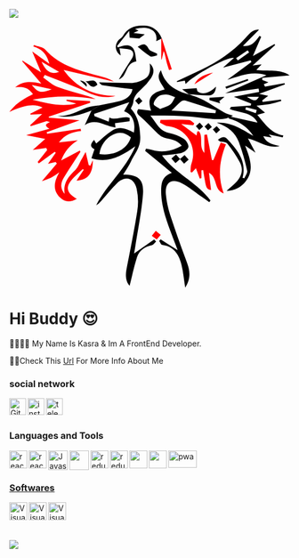 <p align="left">
    <img src="https://capsule-render.vercel.app/api?type=waving&color=gradient&text=Welcome&height=100&section=header"/>
</p> 

<svg xmlns="http://www.w3.org/2000/svg" id="Layer_1" data-name="Layer 1" viewBox="0 0 226.75 211.94">
      <path fill="red" d="M229,358.24l27.07-4,.36,1.73c-6.93.78-13.18,2.85-17.9,9.23l15.26-1.64a31.83,31.83,0,0,0-13.47,16.31l15.12-8.06.48,1c-4.42,6.81-9,13.54-13.19,20.47-2.38,3.9-3.89,8.14.41,13.57-1.38-9.39,3.7-14.41,8.88-19.61,2.09-2.09,3.12-5.24,4.61-7.92,1.25-2.24,2.47-4.5,3.51-6.4l2.48,10.64,1.25.55,2.11-4.48c0,11.26-4.31,16-13.19,16.52l5.82-8.75-.76-.58c-2.38,2.18-4.85,4.28-7.12,6.57-7.33,7.36-6.65,12.45,2.26,17.47-5.23,3-9.82,2.77-13.6-1.06-6.38-6.46-4.58-13.18-.55-20.42a67.39,67.39,0,0,1-6.68,4.45,62.41,62.41,0,0,1-7.42,2.75l12.11-14.3-1-1.24-6.19,1.47,6.34-9-.93-.67-12.83,9.39-.91-1.11,7.67-9.74-.71-1.64-10.86,1.52,10-8.85-15.39-3,18.8-5.2c-2.51-1.87-5.05-3.12.47-5.46l-2.72-.79L215.87,352l-.67-.66,9.76-9.1-9.25.43-.4-.65,9.94-5c-6.51-3.37-14.79-2.05-26.83,3.54a67.67,67.67,0,0,1,5.24-5.71,45.8,45.8,0,0,1,6.48-4.65c2.37-1.46,4.9-2.67,7.39-4-3.75-5-6.94-6.27-14.36-5.52,6.33-5.46,13.18-4.82,21.1-3.09l-15.42-18,.24-.54,15,9.46c-2.81-6.6-5-11.74-7.19-16.9l13.88,10.07c-2.11-8.06-5.94-11.83-12.94-14.05l.43-1.2c3.05,1.14,7.08,1.42,9,3.57,12.49,14,29.67,17.72,46.58,22.22a31.83,31.83,0,0,1,9.21,3.84l-40.76-9.42c10.26,14.3,24.37,21,42,21-6.82,1.77-13.33.87-19.63-1.61-3.55-1.39-6.92-3.26-10.47-4.69-9-3.63-18.09-7.13-27.15-10.69l-1.2,2.17c3.71,2.51,7.12,5.83,11.2,7.36,8.23,3.06,16.83,5.14,25.27,7.66a28.7,28.7,0,0,1,5.94,2.41c-17.11-3.19-34.1-2.68-51.08.38,11.59,2.88,23.11,6,35.39,3.15l-8-2.15.11-1,19,1.16.17,1.36-33.57,11.26.07.81,24.81,2.06-26.55,9.7ZM224.49,300c3.5,8,7.91,10.62,14.16,8.19Zm-7.87,18.71c4.93,6.29,7.75,6.91,16,3.56Z" transform="translate(-198.42 -270.73)"/><path d="M368.53,364.2l-1.39-1c2.3-2,5-3.45,7.45-.81,8.15,8.8,16.08,17.81,12.48,31.45l1.53.36c.79-2,2.63-4.34,2.21-6.09a180.17,180.17,0,0,0-6.8-23.36c-2.85-7.36-8.6-12.42-17.67-15.43,12.4-.5,20.6,5.83,29.44,10.58a34.65,34.65,0,0,0-19.93-14l.53-1.74,22.77,5.07c-4.34-8.81-14.68-7.8-22.43-11.05l.93-1.62,16.06-1.12.31-1.59-14-5.51,20.49-4-.45-2.68-27,3.87,33.35-14.67c-11.27-3.8-21.22.47-31.68,3.71l19.49-14.4-.58-1.32-22.33,5.82,8.85-7.84C374,295.78,346,312,341,318.08l-.6-2.79-6.3,1.12-.22-.7c6.72-3.16,13.46-6.28,20.16-9.49,13.18-6.32,25.12-14.34,35.11-25.17,3.25-3.52,6.5-7.7,11.23-6.95l-13,13c7.16,1.09,10.14-3.66,13.42-8l1.33.72-6.71,15.59,17.46-9.72.58.76L395.2,303l7.27-.89-4.23,4.52c9.61,1.21,19.23-.89,26.93,4.41L403,313l0,1.67,5,2-3.75,1.49,1,1.95L421,317.24l.34,1.07L400.47,326l7.31,1.55L403,331.21l.27,1.24,14.8-1.88.34,1.16c-3,.84-5.94,1.89-9,2.48s-6.46.79-11,1.31l6.84,5.67L399,342.94c6.17,7.12,11,15,21.06,16.68l-.52,1.53-11.21-2.39,2.39,2.55-6.87-1.21c2.42,4.78,4.93,6.19,13.15,8-9,2.68-16.1-3.74-25.56-6,2.3,4.31,4.09,7.64,6.11,11.41l-8.38-5.75c3.92,10.26,7.61,19.83.36,29.07-3.61,4.61-8.45,7.31-15.35,7.59,3-2.67,5.51-4.67,7.73-7,4.46-4.63,6-10.25,3-16a97.61,97.61,0,0,0-10.22-15.28c-1.11-1.39-4.14-1.24-6.29-1.8ZM381.87,297l1.37,2,9.14-6.55-1.19-1.7Zm8.73,31.28c6,3.87,7.56,3.75,9.68,0Zm7.19,13.29.75-2.59-8.65-2.26-.58,1.92Z" transform="translate(-198.42 -270.73)"/>
      <path d="M343.7,326.31c4,1.54,8.15,2.7,11.88,4.69,5.64,3,10.9,6.77,16.48,9.92,2.33,1.32,5.07,1.9,7.27,2.69-6.9,3.66-11.73,3.39-26.75,1.56-13.17-1.6-26.51-1.74-40.09-1.71,4.68,5.32,6.92,12.53,15,14.06a35.42,35.42,0,0,1,12,4.73c2,1.26,4.13,4.7,3.76,6.71s-3.55,4.37-5.9,4.94c-4.91,1.18-10.09,1.27-15.39,1.84,10.8,14.85,28.55,22,39.18,36.53l-1,1.29c-2.15-1.52-4.28-3.05-6.44-4.55-5.31-3.7-10.29-8.07-16-10.9-8.28-4.09-13.54-.24-12.66,9a79.48,79.48,0,0,0,3.56,17c4.29,13.11,9,26.11,13.77,39.05,2.5,6.76,2.55,13-1.71,19.5-1-6.47-1.56-12.56-3-18.43-2-8.16-6-14.82-15.56-16.09-1-.13-1.67-2.09-2.49-3.2l1.15-1.29,13.81,8.69c-1.66-4.33-3.19-8.18-4.63-12.06-4.28-11.56-8.69-23.1-8.73-35.7,0-8.6,1.93-12.23,8.63-14.79l-21.57-17.74.71-1.77a44.65,44.65,0,0,1,4.9,1c8.46,2.6,16.18.92,24-3.42-4-5-9.38-5.07-14.25-6.47a13.11,13.11,0,0,1-5-3.18c-4.9-4.67-9.43-9.76-14.54-14.18-2.22-1.91-3.09-3.23-1.39-5.67l10.39,1.2c-3.4-9.81-.29-14.57,10.93-17.14-2-4.74-7.73-8.8-3-15.6,3.43,12.16,12.38,16.88,22.91,19.69Zm-14.15,13.17,35.56,2.16.47-2.29c-8.26-2.7-16.51-5.46-24.82-8a4.38,4.38,0,0,0-3.5.75C334.7,334.23,332.4,336.69,329.55,339.48Zm-9.14-1.26c3.3-1.41,6.15-2.08,8.25-3.72,1.75-1.35,2.61-3.84,3.86-5.82-2.34-.75-4.66-2-7-2.11-2.2-.14-4.92.26-6.6,1.51-1.85,1.38-3.71,4-3.75,6.08C315.11,335.46,318.47,336.82,320.41,338.22Z" transform="translate(-198.42 -270.73)"/>
      <path d="M271.56,335.18c5.21-1.06,10.46-1.95,15.62-3.23,5.65-1.4,10-4.42,10.84-9.82-8.13-1-16.15-1.94-24.11-3.19-1.33-.2-2.43-1.88-3-2.37,8.82.21,17.84.53,26.87.58a18.72,18.72,0,0,0,6.29-1.47c7.16-2.63,8.77-5.58,7.92-14.35,4.11,3.72,3.54,8,1.09,11.79a46.27,46.27,0,0,1-7.87,9c-3.25,3-6.2,5.79-6.52,10.58-.11,1.7-1.28,3.33-2,5.17,5.91,6.34,7.15,13.64,7.62,22.53s-4.51,13.65-7.43,20.08c-1.69,3.74-4.14,7.13-6.37,10.88,12.34-.08,17,3.9,16,16.19-1.18,14.21-4.11,28.27-6.29,42.39-.25,1.64-.56,3.26-.88,5.11l16.23-11.34,1.57,1.72c-1.11,1-2.09,2.6-3.35,2.86-5.9,1.2-10.39,4.42-12.19,10-2.49,7.67-4,15.65-5.87,22.93-2.61-2.71-3.7-7.33-2.6-13.11,3-15.69,6.28-31.33,8.74-47.09a49.16,49.16,0,0,0-.46-18.26c-2.1-9.12-9.37-10.88-16-4.37-4.51,4.42-8.47,9.41-12.67,14.14a13.35,13.35,0,0,1-4.06,3.47c8.49-16.66,23.7-28.84,31.65-47.64-11.29,8-21.85,14-35.5,9.7.86-2.56,1.63-4.87,2.45-7.33-3.84-1.81-3.38-4.26-.34-7.51l1.73,2.91c4.32-3.55,8.51-7.81,13.46-10.84,5.68-3.47,11.52-1,17,1.94,1.6-8.63-1.41-15-7.89-17.23l4.23-7.32L267,342.2l.25,1.73,11.58,4.49.51-3.34c5.18,2.82,11.18-1.77,16.44.36l-.1,2.69-11.81,1.52.4,3.48c-8.11-.69-15.78-8-24.82-1.91l5.41-11.8Q268.21,337.29,271.56,335.18Zm-.31,39.46c11.89,1.87,22.79-4,25.45-13.54-4.22-3.55-8.85-5-14.11-2.27A20.25,20.25,0,0,0,271.25,374.64Z" transform="translate(-198.42 -270.73)"/>
      <path fill="red" d="M369.35,365.34l4.28,1.49c-5.34,13.15-6.73,26.06-1.85,39.63-8.26-2.83-4.63-12.64-11.85-16.58.61,5,1.14,9.48,1.65,13.82-3.1-.51-3.87-1.49-4.81-6.69-.56-3.11-1.06-6.24-1.59-9.37l-1.37.21v6.22l-1.36.43-3.11-8.34-3.15,3.34-1.25-.28c.24-2.27,0-4.72.78-6.8a22.7,22.7,0,0,0-19.11-30.34c-2.2-.23-4.26-1.83-6.38-2.8l.49-2.32c7.71,0,15.42-.14,23.12.13,1.42.05,2.79,1.76,4.19,2.7l-.83,1.64-9.74-1.09L351,360.47l-1.59,2,1-6,1.35-.27c3.87,4.8-.48,11.92,4.4,17.59V359.1l2.14-.25,4,20.7,1.17,0,6.06-14.38Z" transform="translate(-198.42 -270.73)"/><path d="M321.32,281.37l-4.11,1.93c1.79-8.26-5.7-12.9-17.12-9.83l2.82,1.34-4.08,1.9,9.14,1.14-4.46,3.31-7.77-.62-.38-5.48-9.76,12.18.45,1.13c4.42-1.46,9.49-3.24,12.5.8,2,2.73,1.88,7.1,2.64,10.46-9.48,1.61-6.9,12-14.18,14.64,3.46-5.59,6.77-11.29,10.46-16.74,1.89-2.78,1.71-6.18-1.45-7.3-2.47-.88-5.28-.79-8.52-1.2l1,5.9a8,8,0,0,1-1.36-12.79c1.08-1,2.47-1.78,3.14-3,3.85-6.94,10.3-8.66,17.4-8.39,6.75.25,11.42,4,14,10.26Z" transform="translate(-198.42 -270.73)"/>
      <path d="M343.86,326.48l-5.66-4.22,11.74-.91c.31,1,.31,2.38,1,2.82,3.94,2.67,9.29,1.18,14.68-4.06-.36,4-1.89,7-5.75,7.09-5.37.14-10.76-.56-16.14-.89Z" transform="translate(-198.42 -270.73)"/>
      <path d="M271.56,335.18q-3.35,2.11-6.68,4.24c-8.94,3.32-17.88,6.59-27.7,4.2,9,1.05,16.34-3.71,24.25-6.61C264.6,335.85,268.17,335.76,271.56,335.18Z" transform="translate(-198.42 -270.73)"/>
      <path d="M321.73,281q4,12.51,8.11,25l-2.24.73c-.73-2.42-1.59-4.8-2.16-7.25-.61-2.66-.95-5.38-2.17-8.17l-1.61,6.82-.34-.07V281.37Z" transform="translate(-198.42 -270.73)" style="     fill: red; "/>
      <path d="M302.21,287.78c2.58-.95,5.85-4.34,8.83,1.64,1,2,4.54,2.75,6.92,4.07l-.11,1.45c-1.85.26-4.23,1.38-5.47.63C308.74,293.36,305.55,290.42,302.21,287.78Z" transform="translate(-198.42 -270.73)"/>
      <path d="M269.66,318.48c-5.28,4.81-6.86-1.58-10-2.82C262.89,316.51,267.38,312.51,269.66,318.48Z" transform="translate(-198.42 -270.73)"/><path d="M360.36,329.06l12.11-.7-4.23,3.58.75,1.64L360.26,331Z" transform="translate(-198.42 -270.73)"/>
      <path d="M348.13,318.2c3.08-6.23,9-8,15.05-9.46Q355.67,313.48,348.13,318.2Z" transform="translate(-198.42 -270.73)" style="     fill: red; "/>
      <path d="M373.16,320.2l18.11-6.3.47,1.29-17.83,6.56Z" transform="translate(-198.42 -270.73)"/>
      <path d="M320.85,440.05l-3.2,3.64-4-2.85,3.22-4.09Z" transform="translate(-198.42 -270.73)" style="     fill: red; "/>
      <rect x="330.55" y="376.01" width="4.96" height="4.96" transform="translate(196.97 -392.52) rotate(48.45)"/>
      <rect x="337.47" y="376.46" width="4.96" height="4.96" transform="translate(199.65 -397.55) rotate(48.45)"/>
      <rect x="350.14" y="350.15" width="4.16" height="4.16" transform="translate(183.79 -415.72) rotate(48.45)"/>
      <rect x="301.06" y="329.55" width="4.16" height="4.16" transform="translate(151.84 -385.93) rotate(48.45)"/>
      <rect x="357.22" y="350.46" width="4.16" height="4.16" transform="translate(186.4 -420.92) rotate(48.45)"/>
      <rect x="363.9" y="352.88" width="4.16" height="4.16" transform="translate(190.46 -425.1) rotate(48.45)"/>
      <path d="M255.59,315.13c5,.64,5.4,3.62,5.4,3.62v1.5" transform="translate(-198.42 -270.73)"/>
    </svg>
 
<h1>Hi Buddy 😍</h1> 
<p>🐱‍👤🐱‍👤 My Name Is Kasra & Im A FrontEnd Developer.</p> 
<p>🎈🎈Check This  <a href='https://kasra-hastam.iran.liara.run/'>Url</a> For More Info About Me </a> </p>

  
### social network 
<div>
<a href="https://github.com/KasraMg" target="_blank"><img class="icon"  width="30px" align="left" alt="Github"  src="https://img.icons8.com/3d-fluency/94/null/github.png" /></a>
<a href="https://instagram.com/_ka.s.ra_?igshid=ZGUzMzM3NWJiOQ==" target="_blank"><img class="icon" align="left" alt="instagram" width="30px" src="https://img.icons8.com/3d-fluency/94/null/instagram-new.png" /></a>
<a href="http://T.me/shahiinnnnn" target="_blank"><img class="icon" align="left" alt="telegram" width="30px" src="https://img.icons8.com/?size=100&id=k4jADXhS5U1t&format=png" /></a>

 
</div> 
<br />
<br />

### Languages and Tools

<div>
  <a href="https://react.dev/" target="_blank"><img class="icon" align="left" alt="react" width="32px" src="https://img.icons8.com/?size=200&id=NfbyHexzVEDk&format=png" />
  <a href="https://getbootstrap.com/" target="_blank"><img class="icon" align="left" alt="react" width="32px" src="https://img.icons8.com/?size=48&id=EzPCiQUqWWEa&format=png" />
  <a href="https://developer.mozilla.org/en-US/docs/Web/JavaScript" target="_blank"><img class="icon" align="left" alt="Javascript" width="35px" src="https://img.icons8.com/fluency/48/null/javascript.png" />
   

  <a href="https://www.typescriptlang.org/" target="_blank"><img class="icon" align="left"   width="35px" src="https://img.icons8.com/?size=512&id=uJM6fQYqDaZK&format=png" />
          
 <a href=" https://redux.js.org/" target="_blank"><img class="icon" align="left" alt="redux" width="32px" src="https://img.icons8.com/?size=512&id=jD-fJzVguBmw&format=png" />
 <a href=" https://nextjs.org/" target="_blank"><img class="icon" align="left" alt="redux" width="32px" src="https://d2nir1j4sou8ez.cloudfront.net/wp-content/uploads/2021/12/nextjs-boilerplate-logo.png" />
    <a href="https://tailwindcss.com/" target="_blank"> <img class="icon" align="left"   width="32px" src="https://img.icons8.com/?size=512&id=CIAZz2CYc6Kc&format=png" />
    <a href="https://mui.com/" target="_blank"> <img class="icon" align="left"   width="32px" src="https://img.icons8.com/?size=512&id=gFw7X5Tbl3ss&format=png" />
    
 <a  href="https://web.dev/explore/progressive-web-apps" target="_blank"><img style=' width: 51px' height='31px' class="icon" align="left" alt="pwa"  src="https://assets.browserlondon.com/wp-content/uploads/2019/03/pwa-banner.png" />
  

</div>

<br />
<br />

### Softwares

<div>
  <a href="https://code.visualstudio.com/" target="_blank"><img class="icon" align="left" alt="Visual Studio Code" width="32px" src="https://img.icons8.com/color/48/null/visual-studio-code-2019.png" />
  <a href="https://www.figma.com/" target="_blank"><img class="icon" align="left" alt="Visual Studio Code" width="32px" src="https://img.icons8.com/?size=512&id=W0YEwBDDfTeu&format=png" />
  <a href="https://www.postman.com/" target="_blank"><img class="icon" align="left" alt="Visual Studio Code" width="32px" src="https://img.icons8.com/?size=512&id=EPbEfEa7o8CB&format=png" /><br />
<br />

</div><br />
<br />




<img  src='https://github.com/saadeghi/saadeghi/blob/master/dino.gif?raw=true'/>
